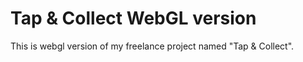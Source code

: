 # Tap & Collect WebGL version
This is webgl version of my freelance project named "Tap &amp; Collect".
